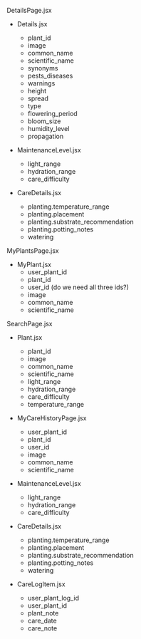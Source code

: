DetailsPage.jsx

- Details.jsx
    - plant_id
    - image
    - common_name
    - scientific_name
    - synonyms
    - pests_diseases
    - warnings
    - height
    - spread
    - type
    - flowering_period
    - bloom_size
    - humidity_level
    - propagation


- MaintenanceLevel.jsx
    - light_range
    - hydration_range
    - care_difficulty

- CareDetails.jsx
    - planting.temperature_range
    - planting.placement
    - planting.substrate_recommendation
    - planting.potting_notes
    - watering


MyPlantsPage.jsx

- MyPlant.jsx
    - user_plant_id
    - plant_id 
    - user_id (do we need all three ids?)
    - image
    - common_name
    - scientific_name


SearchPage.jsx

- Plant.jsx
    - plant_id
    - image
    - common_name
    - scientific_name
    - light_range
    - hydration_range
    - care_difficulty
    - temperature_range

- MyCareHistoryPage.jsx
    - user_plant_id
    - plant_id
    - user_id
    - image
    - common_name
    - scientific_name

- MaintenanceLevel.jsx
    - light_range
    - hydration_range
    - care_difficulty

- CareDetails.jsx
    - planting.temperature_range
    - planting.placement
    - planting.substrate_recommendation
    - planting.potting_notes
    - watering

- CareLogItem.jsx
    - user_plant_log_id
    - user_plant_id
    - plant_note
    - care_date
    - care_note

